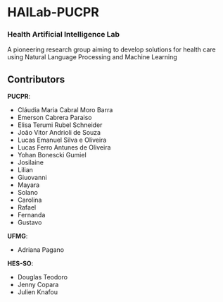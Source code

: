
# HAILab-PUCPR
### Health Artificial Intelligence Lab
A pioneering research group aiming to develop solutions for health care using Natural Language Processing and Machine Learning


## Contributors 

**PUCPR**:

- Cláudia Maria Cabral Moro Barra
- Emerson Cabrera Paraiso
- Elisa Terumi Rubel Schneider
- João Vitor Andrioli de Souza
- Lucas Emanuel Silva e Oliveira
- Lucas Ferro Antunes de Oliveira
- Yohan Bonescki Gumiel
- Josilaine
- Lilian
- Giuovanni
- Mayara
- Solano
- Carolina
- Rafael
- Fernanda
- Gustavo

**UFMG**:

- Adriana Pagano

**HES-SO**:

- Douglas Teodoro
- Jenny Copara
- Julien Knafou
